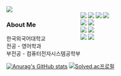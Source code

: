 <div class="main" style="display:flex; flex-direction:column;">
<!---->
  <div class="section">
    <img src="https://capsule-render.vercel.app/api?type=waving&color=auto&height=300&section=header&text=jae-wan%20jeon&fontSize=90&animation=fadeIn" />
  </div>
<!---->
  <div class="section" style="display:flex; ">
    <div>
      <h3>About Me</h3>
      한국외국어대학교<br>
      전공 - 영어학과<br>
      부전공 - 컴퓨터전자시스템공학부
    </div>
    <div>
      <img src="https://img.shields.io/badge/python-3776AB?style=for-the-badge&logo=python&logoColor=white">
      <img src="https://img.shields.io/badge/html5-E34F26?style=for-the-badge&logo=html5&logoColor=white"> 
      <img src="https://img.shields.io/badge/css-1572B6?style=for-the-badge&logo=css3&logoColor=white">
      <img src="https://img.shields.io/badge/mysql-4479A1?style=for-the-badge&logo=mysql&logoColor=white">
      <br>
      <img src="https://img.shields.io/badge/django-092E20?style=for-the-badge&logo=django&logoColor=white">
      <img src="https://img.shields.io/badge/flask-000000?style=for-the-badge&logo=flask&logoColor=white">
      <br>
      <img src="https://img.shields.io/badge/amazonaws-232F3E?style=for-the-badge&logo=amazonaws&logoColor=white"> 
      <img src="https://img.shields.io/badge/amazonaws-232F3E?style=for-the-badge&logo=amazonaws&logoColor=white"> 
      <br>
      <img src="https://img.shields.io/badge/github-181717?style=for-the-badge&logo=github&logoColor=white">
      <img src="https://img.shields.io/badge/git-F05032?style=for-the-badge&logo=git&logoColor=white">
    </div>
  </div>
<!---->

  <div class="section">
    <div>
    </div>
    <div>
    </div>
  </div>
</div>




[![Anurag's GitHub stats](https://github-readme-stats.vercel.app/api?username=iamjaewhan&show_icons=true&theme=tokyonight)](https://github.com/anuraghazra/github-readme-stats)
[![Solved.ac프로필](http://mazassumnida.wtf/api/v2/generate_badge?boj=jaewhan232)](https://solved.ac/jaewhan232)
